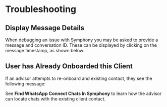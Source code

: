 # Troubleshooting

## **Display Message Details**

When debugging an issue with Symphony you may be asked to provide a message and conversation ID. These can be displayed by clicking on the message timestamp, as shown below:  
  


## **User has Already Onboarded this Client**

If an advisor  attempts to re-onboard and existing contact, they see the following message:  


See **Find WhatsApp Connect Chats In Symphony** to learn how the advisor can locate chats with the existing client contact.   


